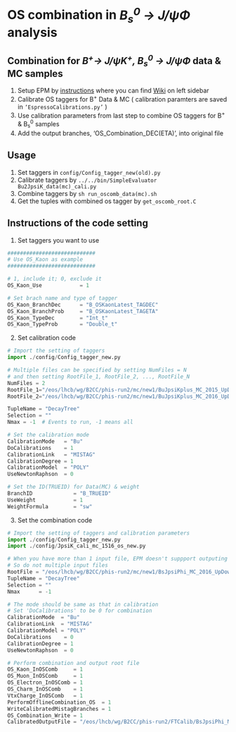 # OS combination in *B<sub>s</sub><sup>0</sup> &rightarrow; J/&psi;&Phi;* analysis
## Combination for *B<sup>+</sup>&rightarrow; J/&psi;K<sup>+</sup>, B<sub>s</sub><sup>0</sup> &rightarrow; J/&psi;&Phi;* data & MC samples

1. Setup EPM by [instructions](https://gitlab.cern.ch/lhcb-ft/EspressoPerformanceMonitor) where you 
can find [Wiki](https://gitlab.cern.ch/lhcb-ft/EspressoPerformanceMonitor/wikis/home) on left sidebar 
2. Calibrate OS taggers for B<sup>+</sup> Data & MC ( calibration paramters are saved in <code>‘EspressoCalibrations.py’</code> ) 
3. Use calibration parameters from last step to combine OS taggers for B<sup>+</sup> & B<sub>s</sub><sup>0</sup> samples
4. Add the output branches, ‘OS\_Combination\_DEC(ETA)’, into original file 

## Usage
1. Set taggers in <code>config/Config\_tagger\_new(old).py</code>
2. Calibrate taggers by <code>../../bin/SimpleEvaluator Bu2JpsiK\_data(mc)\_cali.py </code>
3. Combine taggers by <code>sh run\_oscomb\_data(mc).sh</code>
4. Get the tuples with combined os tagger by <code>get\_oscomb\_root.C</code>

## Instructions of the code setting
1. Set taggers you want to use
```python
############################
# Use OS_Kaon as example
############################

# 1, include it; 0, exclude it
OS_Kaon_Use            = 1

# Set brach name and type of tagger
OS_Kaon_BranchDec      = "B_OSKaonLatest_TAGDEC"
OS_Kaon_BranchProb     = "B_OSKaonLatest_TAGETA"
OS_Kaon_TypeDec        = "Int_t"
OS_Kaon_TypeProb       = "Double_t"
```
2. Set calibration code
```python
# Import the setting of taggers
import ./config/Config_tagger_new.py

# Multiple files can be specified by setting NumFiles = N
# and then setting RootFile_1, RootFile_2, ..., RootFile_N
NumFiles = 2
RootFile_1="/eos/lhcb/wg/B2CC/phis-run2/mc/new1/BuJpsiKplus_MC_2015_UpDown_CombDSTLDST_20181101_Sim09b_tmva_cut-2_sel_sw_trigCat.root"
RootFile_2="/eos/lhcb/wg/B2CC/phis-run2/mc/new1/BuJpsiKplus_MC_2016_UpDown_CombDSTLDST_20181101_Sim09b_tmva_cut-2_sel_sw_trigCat.root"

TupleName = "DecayTree"
Selection = ""
Nmax = -1  # Events to run, -1 means all

# Set the calibration mode
CalibrationMode   = "Bu"
DoCalibrations    = 1
CalibrationLink   = "MISTAG"
CalibrationDegree = 1
CalibrationModel  = "POLY"
UseNewtonRaphson  = 0

# Set the ID(TRUEID) for Data(MC) & weight
BranchID             = "B_TRUEID"
UseWeight            = 1
WeightFormula        = "sw"
```

3. Set the combination code
```python
# Import the setting of taggers and calibration parameters
import ./config/Config_tagger_new.py
import ./config/JpsiK_cali_mc_1516_os_new.py

# When you have more than 1 input file, EPM doesn't suppport outputing root file 
# So do not multiple input files 
RootFile = "/eos/lhcb/wg/B2CC/phis-run2/mc/new1/BsJpsiPhi_MC_2016_UpDown_CombDSTMDST_20181101_CombSim09bSim09c_tmva_cut58_sel_sw.root"
TupleName = "DecayTree"
Selection = ""
Nmax      = -1

# The mode should be same as that in calibration
# Set 'DoCalibrations' to be 0 for combination
CalibrationMode  = "Bu"
CalibrationLink  = "MISTAG"
CalibrationModel = "POLY"
DoCalibrations    = 0 
CalibrationDegree = 1
UseNewtonRaphson  = 0

# Perform combination and output root file
OS_Kaon_InOSComb     = 1
OS_Muon_InOSComb     = 1
OS_Electron_InOSComb = 1
OS_Charm_InOSComb    = 1
VtxCharge_InOSComb   = 1
PerformOfflineCombination_OS  = 1
WriteCalibratedMistagBranches = 1
OS_Combination_Write = 1
CalibratedOutputFile = "/eos/lhcb/wg/B2CC/phis-run2/FTCalib/BsJpsiPhi_MC_2016_sel_oscomb_new.root"
```
